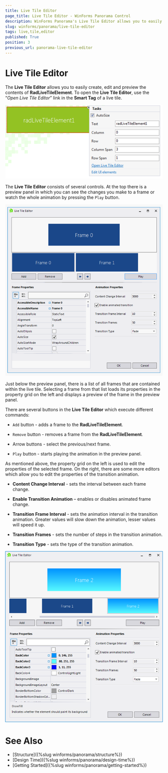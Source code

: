 ```yaml
---
title: Live Tile Editor
page_title: Live Tile Editor - WinForms Panorama Control
description: WinForms Panorama's Live Tile Editor allows you to easily create, edit and preview the contents of RadLiveTileElement.
slug: winforms/panorama/live-tile-editor
tags: live,tile,editor
published: True
position: 3
previous_url: panorama-live-tile-editor
---
```


# Live Tile Editor

The **Live Tile Editor** allows you to easily create, edit and preview the contents of **RadLiveTileElement**. To open the **Live Tile Editor**, use the “*Open Live Tile Editor*” link in the **Smart Tag** of a live tile. 

![panorama-live-tile-editor 001](images/panorama-live-tile-editor001.png)

The **Live Tile Editor** consists of several controls. At the top there is a preview panel in which you can see the changes you make to a frame or watch the whole animation by pressing the `Play` button.  

![panorama-live-tile-editor 003](images/panorama-live-tile-editor003.gif)     

Just below the preview panel, there is a list of all frames that are contained within the live tile. Selecting a frame from that list loads its properties in the property grid on the left and displays a preview of the frame in the preview panel.

There are several buttons in the **Live Tile Editor** which execute different commands:

* `Add` button - adds a frame to the **RadLiveTileElement**.

* `Remove` button - removes a frame from the **RadLiveTileElement**.

* Arrow buttons - select the previous/next frame.

* `Play` button - starts playing the animation in the preview panel.

As mentioned above, the property grid on the left is used to edit the properties of the selected frame. On the right, there are some more editors which allow you to edit the properties of the transition animation.

* **Content Change Interval** - sets the interval between each frame change.

* **Enable Transition Animation** – enables or disables animated frame change.

* **Transition Frame Interval** - sets the animation interval in the transition animation. Greater values will slow down the animation, lesser values will speed it up.

* **Transition Frames** - sets the number of steps in the transition animation.

* **Transition Type** - sets the type of the transition animation. 

![panorama-live-tile-editor 002](images/panorama-live-tile-editor002.png)


# See Also

* [Structure]({%slug winforms/panorama/structure%})	
* [Design Time]({%slug winforms/panorama/design-time%})	
* [Getting Started]({%slug winforms/panorama/getting-started%})	
